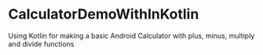# CalculatorDemoWithInKotlin
Using Kotlin for making a basic Android Calculator with plus, minus, multiply and divide functions

